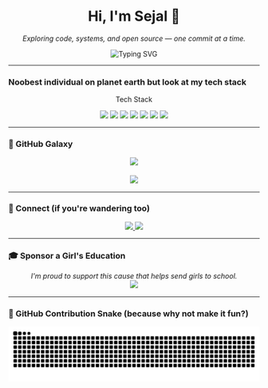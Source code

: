 <h1 align="center">Hi, I'm Sejal 🦋</h1>
<p align="center"><i>Exploring code, systems, and open source — one commit at a time.</i></p>


<p align="center">
  <img src="https://readme-typing-svg.demolab.com?font=Fira+Code&duration=3000&pause=1000&color=F2AAF0&center=true&vCenter=true&width=600&lines=Crafting+in+quiet+corners+of+code.;Glitches+and+galaxies.;Passion+,Resilience+and+Grit" alt="Typing SVG" />
</p>

---

### Noobest individual on planet earth but look at my tech stack

<p align="center">
 Tech Stack

<p align="center">
  <img src="https://img.shields.io/badge/Java-9b59b6?style=for-the-badge&logo=java&logoColor=white" />
  <img src="https://img.shields.io/badge/C-34495e?style=for-the-badge&logo=c&logoColor=white" />
  <img src="https://img.shields.io/badge/Python-2980b9?style=for-the-badge&logo=python&logoColor=white" />
  <img src="https://img.shields.io/badge/HTML5-e34c26?style=for-the-badge&logo=html5&logoColor=white" />
  <img src="https://img.shields.io/badge/Git-F1502F?style=for-the-badge&logo=git&logoColor=white" />
  <img src="https://img.shields.io/badge/GitHub-100000?style=for-the-badge&logo=github&logoColor=white" />
  <img src="https://img.shields.io/badge/VSCode-007ACC?style=for-the-badge&logo=visual-studio-code&logoColor=white" />
</p>


---

### 🌌 GitHub Galaxy

<p align="center">
  <img src="https://github-readme-streak-stats.herokuapp.com?user=Sejal-hani&theme=tokyonight&hide_border=true&t=1" />
  <br><br>
  <img src="https://github-readme-stats.vercel.app/api?username=Sejal-hani&show_icons=true&theme=tokyonight&hide_border=true&t=1" />
</p>




---

### 🧭 Connect (if you're wandering too)

<p align="center">
  <a href="https://www.linkedin.com/in/sejal-patil-355452331" target="_blank">
    <img src="https://img.shields.io/badge/Connect on LinkedIn-0077B5?style=for-the-badge&logo=linkedin&logoColor=white" />
  </a>
  <a href="mailto:sejallearnsonline@gmail.com" target="_blank">
    <img src="https://img.shields.io/badge/Send me an Email-D14836?style=for-the-badge&logo=gmail&logoColor=white" />
  </a>
</p>

---

### 🎓 Sponsor a Girl's Education

<p align="center">
  <em>I'm proud to support this cause that helps send girls to school.</em><br>


  
  <a href="https://r.give.do/nkWRFLJ4" target="_blank">
    <img src="https://img.shields.io/badge/Support Education 🌸-purple?style=for-the-badge&logo=githubsponsors&logoColor=white" />
  </a>
</p>

---

### 🐍 GitHub Contribution Snake (because why not make it fun?)


<p align="center">
  <img alt="GitHub Snake" src="https://raw.githubusercontent.com/Sejal-hani/Sejal-hani/output/github-snake.svg" />
</p>

